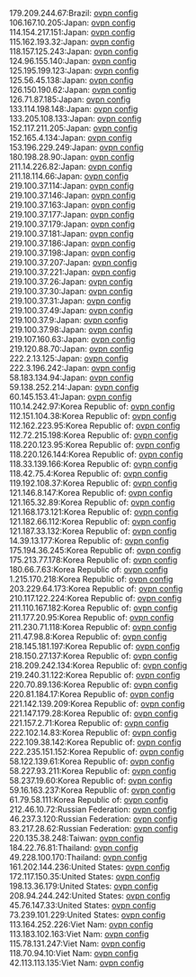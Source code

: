 179.209.244.67:Brazil: [ovpn config](vpn/179_209_244_67.ovpn)  
106.167.10.205:Japan: [ovpn config](vpn/106_167_10_205.ovpn)  
114.154.217.151:Japan: [ovpn config](vpn/114_154_217_151.ovpn)  
115.162.193.32:Japan: [ovpn config](vpn/115_162_193_32.ovpn)  
118.157.125.243:Japan: [ovpn config](vpn/118_157_125_243.ovpn)  
124.96.155.140:Japan: [ovpn config](vpn/124_96_155_140.ovpn)  
125.195.199.123:Japan: [ovpn config](vpn/125_195_199_123.ovpn)  
125.56.45.138:Japan: [ovpn config](vpn/125_56_45_138.ovpn)  
126.150.190.62:Japan: [ovpn config](vpn/126_150_190_62.ovpn)  
126.71.87.185:Japan: [ovpn config](vpn/126_71_87_185.ovpn)  
133.114.198.148:Japan: [ovpn config](vpn/133_114_198_148.ovpn)  
133.205.108.133:Japan: [ovpn config](vpn/133_205_108_133.ovpn)  
152.117.211.205:Japan: [ovpn config](vpn/152_117_211_205.ovpn)  
152.165.4.134:Japan: [ovpn config](vpn/152_165_4_134.ovpn)  
153.196.229.249:Japan: [ovpn config](vpn/153_196_229_249.ovpn)  
180.198.28.90:Japan: [ovpn config](vpn/180_198_28_90.ovpn)  
211.14.226.82:Japan: [ovpn config](vpn/211_14_226_82.ovpn)  
211.18.114.66:Japan: [ovpn config](vpn/211_18_114_66.ovpn)  
219.100.37.114:Japan: [ovpn config](vpn/219_100_37_114.ovpn)  
219.100.37.146:Japan: [ovpn config](vpn/219_100_37_146.ovpn)  
219.100.37.163:Japan: [ovpn config](vpn/219_100_37_163.ovpn)  
219.100.37.177:Japan: [ovpn config](vpn/219_100_37_177.ovpn)  
219.100.37.179:Japan: [ovpn config](vpn/219_100_37_179.ovpn)  
219.100.37.181:Japan: [ovpn config](vpn/219_100_37_181.ovpn)  
219.100.37.186:Japan: [ovpn config](vpn/219_100_37_186.ovpn)  
219.100.37.198:Japan: [ovpn config](vpn/219_100_37_198.ovpn)  
219.100.37.207:Japan: [ovpn config](vpn/219_100_37_207.ovpn)  
219.100.37.221:Japan: [ovpn config](vpn/219_100_37_221.ovpn)  
219.100.37.26:Japan: [ovpn config](vpn/219_100_37_26.ovpn)  
219.100.37.30:Japan: [ovpn config](vpn/219_100_37_30.ovpn)  
219.100.37.31:Japan: [ovpn config](vpn/219_100_37_31.ovpn)  
219.100.37.49:Japan: [ovpn config](vpn/219_100_37_49.ovpn)  
219.100.37.9:Japan: [ovpn config](vpn/219_100_37_9.ovpn)  
219.100.37.98:Japan: [ovpn config](vpn/219_100_37_98.ovpn)  
219.107.160.63:Japan: [ovpn config](vpn/219_107_160_63.ovpn)  
219.120.88.70:Japan: [ovpn config](vpn/219_120_88_70.ovpn)  
222.2.13.125:Japan: [ovpn config](vpn/222_2_13_125.ovpn)  
222.3.196.242:Japan: [ovpn config](vpn/222_3_196_242.ovpn)  
58.183.134.94:Japan: [ovpn config](vpn/58_183_134_94.ovpn)  
59.138.252.214:Japan: [ovpn config](vpn/59_138_252_214.ovpn)  
60.145.153.41:Japan: [ovpn config](vpn/60_145_153_41.ovpn)  
110.14.242.97:Korea Republic of: [ovpn config](vpn/110_14_242_97.ovpn)  
112.151.104.38:Korea Republic of: [ovpn config](vpn/112_151_104_38.ovpn)  
112.162.223.95:Korea Republic of: [ovpn config](vpn/112_162_223_95.ovpn)  
112.72.215.198:Korea Republic of: [ovpn config](vpn/112_72_215_198.ovpn)  
118.220.123.95:Korea Republic of: [ovpn config](vpn/118_220_123_95.ovpn)  
118.220.126.144:Korea Republic of: [ovpn config](vpn/118_220_126_144.ovpn)  
118.33.139.166:Korea Republic of: [ovpn config](vpn/118_33_139_166.ovpn)  
118.42.75.4:Korea Republic of: [ovpn config](vpn/118_42_75_4.ovpn)  
119.192.108.37:Korea Republic of: [ovpn config](vpn/119_192_108_37.ovpn)  
121.146.8.147:Korea Republic of: [ovpn config](vpn/121_146_8_147.ovpn)  
121.165.32.89:Korea Republic of: [ovpn config](vpn/121_165_32_89.ovpn)  
121.168.173.121:Korea Republic of: [ovpn config](vpn/121_168_173_121.ovpn)  
121.182.66.112:Korea Republic of: [ovpn config](vpn/121_182_66_112.ovpn)  
121.187.33.132:Korea Republic of: [ovpn config](vpn/121_187_33_132.ovpn)  
14.39.13.177:Korea Republic of: [ovpn config](vpn/14_39_13_177.ovpn)  
175.194.36.245:Korea Republic of: [ovpn config](vpn/175_194_36_245.ovpn)  
175.213.77.178:Korea Republic of: [ovpn config](vpn/175_213_77_178.ovpn)  
180.66.7.63:Korea Republic of: [ovpn config](vpn/180_66_7_63.ovpn)  
1.215.170.218:Korea Republic of: [ovpn config](vpn/1_215_170_218.ovpn)  
203.229.64.173:Korea Republic of: [ovpn config](vpn/203_229_64_173.ovpn)  
210.117.122.224:Korea Republic of: [ovpn config](vpn/210_117_122_224.ovpn)  
211.110.167.182:Korea Republic of: [ovpn config](vpn/211_110_167_182.ovpn)  
211.177.20.95:Korea Republic of: [ovpn config](vpn/211_177_20_95.ovpn)  
211.230.71.118:Korea Republic of: [ovpn config](vpn/211_230_71_118.ovpn)  
211.47.98.8:Korea Republic of: [ovpn config](vpn/211_47_98_8.ovpn)  
218.145.181.197:Korea Republic of: [ovpn config](vpn/218_145_181_197.ovpn)  
218.150.27.137:Korea Republic of: [ovpn config](vpn/218_150_27_137.ovpn)  
218.209.242.134:Korea Republic of: [ovpn config](vpn/218_209_242_134.ovpn)  
219.240.31.122:Korea Republic of: [ovpn config](vpn/219_240_31_122.ovpn)  
220.70.89.136:Korea Republic of: [ovpn config](vpn/220_70_89_136.ovpn)  
220.81.184.17:Korea Republic of: [ovpn config](vpn/220_81_184_17.ovpn)  
221.142.139.209:Korea Republic of: [ovpn config](vpn/221_142_139_209.ovpn)  
221.147.179.28:Korea Republic of: [ovpn config](vpn/221_147_179_28.ovpn)  
221.157.2.71:Korea Republic of: [ovpn config](vpn/221_157_2_71.ovpn)  
222.102.14.83:Korea Republic of: [ovpn config](vpn/222_102_14_83.ovpn)  
222.109.38.142:Korea Republic of: [ovpn config](vpn/222_109_38_142.ovpn)  
222.235.151.152:Korea Republic of: [ovpn config](vpn/222_235_151_152.ovpn)  
58.122.139.61:Korea Republic of: [ovpn config](vpn/58_122_139_61.ovpn)  
58.227.93.211:Korea Republic of: [ovpn config](vpn/58_227_93_211.ovpn)  
58.237.19.60:Korea Republic of: [ovpn config](vpn/58_237_19_60.ovpn)  
59.16.163.237:Korea Republic of: [ovpn config](vpn/59_16_163_237.ovpn)  
61.79.58.111:Korea Republic of: [ovpn config](vpn/61_79_58_111.ovpn)  
212.46.10.72:Russian Federation: [ovpn config](vpn/212_46_10_72.ovpn)  
46.237.3.120:Russian Federation: [ovpn config](vpn/46_237_3_120.ovpn)  
83.217.28.62:Russian Federation: [ovpn config](vpn/83_217_28_62.ovpn)  
220.135.38.248:Taiwan: [ovpn config](vpn/220_135_38_248.ovpn)  
184.22.76.81:Thailand: [ovpn config](vpn/184_22_76_81.ovpn)  
49.228.100.170:Thailand: [ovpn config](vpn/49_228_100_170.ovpn)  
161.202.144.236:United States: [ovpn config](vpn/161_202_144_236.ovpn)  
172.117.150.35:United States: [ovpn config](vpn/172_117_150_35.ovpn)  
198.13.36.179:United States: [ovpn config](vpn/198_13_36_179.ovpn)  
208.94.244.242:United States: [ovpn config](vpn/208_94_244_242.ovpn)  
45.76.147.33:United States: [ovpn config](vpn/45_76_147_33.ovpn)  
73.239.101.229:United States: [ovpn config](vpn/73_239_101_229.ovpn)  
113.164.252.226:Viet Nam: [ovpn config](vpn/113_164_252_226.ovpn)  
113.183.102.163:Viet Nam: [ovpn config](vpn/113_183_102_163.ovpn)  
115.78.131.247:Viet Nam: [ovpn config](vpn/115_78_131_247.ovpn)  
118.70.94.10:Viet Nam: [ovpn config](vpn/118_70_94_10.ovpn)  
42.113.113.135:Viet Nam: [ovpn config](vpn/42_113_113_135.ovpn)  
